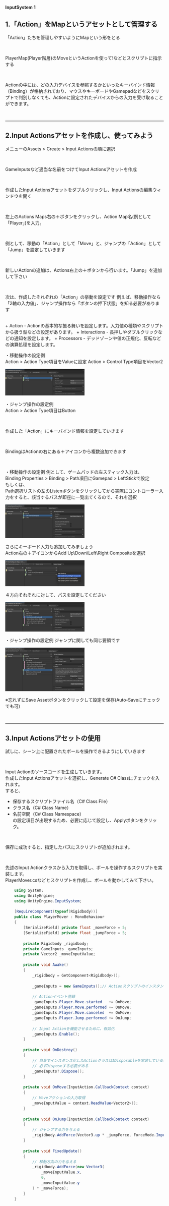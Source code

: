 **InputSystem 1**

##  1.「Action」をMapというアセットとして管理する

「Action」たちを管理しやすいようにMapという形をとる

<img src="images/5/unity-input-system-actions-1.png.avif" width="50%" alt="" title="">

<br>

PlayerMap(Player階層)のMoveというActionを使って!などとスクリプトに指示する

<img src="images/5/unity-input-system-actions-2.png.avif" width="50%" alt="" title="">


<br>

Actionの中には、どの入力デバイスを参照するかといったキーバインド情報（Binding）が格納されており、マウスやキーボードやGamepadなどをスクリプトで判別しなくても、Actionに設定されたデバイスからの入力を受け取ることができます。

<img src="images/5/unity-input-system-actions-3.png.avif" width="50%" alt="" title="">

---
## 2.Input Actionsアセットを作成し、使ってみよう
メニューのAssets > Create > Input Actionsの順に選択

<img src="images/5/unity-input-system-actions-4.png.avif" width="50%" alt="" title="">

<br>

GameInputsなど適当な名前をつけてInput Actionsアセットを作成


<img src="images/5/unity-input-system-actions-5.jpg.avif" width="50%" alt="" title="">

<br>

作成したInput Actionsアセットをダブルクリックし、Input Actionsの編集ウィンドウを開く

<img src="images/5/unity-input-system-actions-6.jpg.avif" width="50%" alt="" title="">

<br>

左上のActions Maps右の＋ボタンをクリックし、Action Map名(例として「Player」)を入力。

<img src="images/5/unity-input-system-actions-7.jpg.avif" width="50%" alt="" title="">

<br>

例として、移動の「Action」として「Move」と、ジャンプの「Action」として「Jump」を設定していきます

<img src="images/5/unity-input-system-actions-8.jpg.avif" width="50%" alt="" title="">

<br>

新しいActionの追加は、Actions右上の＋ボタンから行います。「Jump」を追加して下さい

<img src="images/5/unity-input-system-actions-9.jpg.avif" width="50%" alt="" title="">

<br>

次は、作成したそれぞれの「Action」の挙動を設定です
例えば、移動操作なら「2軸の入力値」、ジャンプ操作なら「ボタンの押下状態」を知る必要があります

<img src="images/5/unity-input-system-actions-10_1.jpg.avif" width="50%" alt="" title="">

<br>
+ Action - Actionの基本的な振る舞いを設定します。入力値の種類やスクリプトから扱う型などの設定があります。
+ Interactions - 長押しやダブルクリックなどの通知を設定します。
+ Processors - デッドゾーンや値の正規化、反転などの演算処理を設定します。

・移動操作の設定例  
Action > Action Type項目をValueに設定
Action > Control Type項目をVector2

<img src="images/5/unity-input-system-actions-10_2.png" width="50%" alt="" title="">

<br>

・ジャンプ操作の設定例  
Action > Action Type項目はButton

<img src="images/5/unity-input-system-actions-11.jpg.avif" width="50%" alt="" title="">

<br>

作成した「Action」にキーバインド情報を設定していきます

<img src="images/5/unity-input-system-actions-12.jpg.avif" width="50%" alt="" title="">

<br>

BindingはActionの右にある＋アイコンから複数追加できます

<img src="images/5/unity-input-system-actions-13.jpg.avif" width="50%" alt="" title="">

<br>

・移動操作の設定例
例として、ゲームパッドの左スティック入力は、  
Binding Properties > Binding > Path項目にGamepad > LeftStickで設定  
もしくは、  
Path選択リストの左のListenボタンをクリックしてから実際にコントローラー入力をすると、該当するパスが即座に一覧出てくるので、それを選択

<img src="images/5/unity-input-system-actions-14_2.png" width="50%" alt="" title="">

<br>

さらにキーボード入力も追加してみましょう  
Action右の＋アイコンからAdd Up\Down\Left\Right Compositeを選択

<img src="images/5/unity-input-system-actions-14_3.png" width="50%" alt="" title="">

<br>

４方向それぞれに対して、パスを設定してください

<img src="images/5/unity-input-system-actions-14_4.png" width="50%" alt="" title="">

<br>

・ジャンプ操作の設定例
ジャンプに関しても同じ要領です

<img src="images/5/unity-input-system-actions-14_5.png" width="50%" alt="" title="">

<br>

※忘れずにSave Assetボタンをクリックして設定を保存(Auto-Saveにチェックでも可)  

<img src="images/5/unity-input-system-actions-15.jpg.avif" width="50%" alt="" title="">

<br>

---
## 3.Input Actionsアセットの使用

試しに、シーン上に配置されたボールを操作できるようにしていきます

<img src="images/5/unity-input-system-actions-16.jpg.avif" width="50%" alt="" title="">

<br>

Input Actionのソースコードを生成していきます。  
作成したInput Actionsアセットを選択し、Generate C# Classにチェックを入れます。  
すると、
+ 保存するスクリプトファイル名（C# Class File）
+ クラス名（C# Class Name）
+ 名前空間（C# Class Namespace）  
の設定項目が出現するため、必要に応じて設定し、Applyボタンをクリック。  

<img src="images/5/unity-input-system-actions-17.jpg.avif" width="50%" alt="" title="">

<br>

保存に成功すると、指定したパスにスクリプトが追加されます。

<img src="images/5/unity-input-system-actions-18.jpg.avif" width="50%" alt="" title="">

<br>

先述のInput Actionクラスから入力を取得し、ボールを操作するスクリプトを実装します。  
PlayerMover.csなどとスクリプトを作成し、ボールを動かしてみて下さい。

```cs:PlayerMover.cs
    using System;
    using UnityEngine;
    using UnityEngine.InputSystem;

    [RequireComponent(typeof(Rigidbody))]
    public class PlayerMover : MonoBehaviour
    {
        [SerializeField] private float _moveForce = 5;
        [SerializeField] private float _jumpForce = 5;

        private Rigidbody _rigidbody;
        private GameInputs _gameInputs;
        private Vector2 _moveInputValue;

        private void Awake()
        {
            _rigidbody = GetComponent<Rigidbody>();
     
            _gameInputs = new GameInputs();// Actionスクリプトのインスタンス生成

            // Actionイベント登録
            _gameInputs.Player.Move.started   += OnMove;
            _gameInputs.Player.Move.performed += OnMove;
            _gameInputs.Player.Move.canceled  += OnMove;
            _gameInputs.Player.Jump.performed += OnJump;

            // Input Actionを機能させるために、有効化
            _gameInputs.Enable();
        }

        private void OnDestroy()
        {
            // 自身でインスタンス化したActionクラスはIDisposableを実装しているので、
            // 必ずDisposeする必要がある
            _gameInputs?.Dispose();
        }

        private void OnMove(InputAction.CallbackContext context)
        {
            // Moveアクションの入力取得
            _moveInputValue = context.ReadValue<Vector2>();
        }

        private void OnJump(InputAction.CallbackContext context)
        {
            // ジャンプする力を与える
            _rigidbody.AddForce(Vector3.up * _jumpForce, ForceMode.Impulse);
        }

        private void FixedUpdate()
        {
            // 移動方向の力を与える
            _rigidbody.AddForce(new Vector3(
                _moveInputValue.x,
                0,
                _moveInputValue.y
            ) * _moveForce);
        }
    }
```



